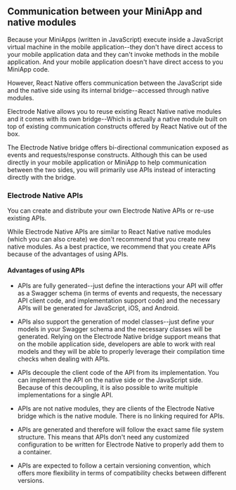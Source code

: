## Communication between your  MiniApp and native modules

Because your MiniApps (written in JavaScript) execute inside a JavaScript virtual machine in the mobile application--they don't have direct access to your mobile application data and they can't invoke methods in the mobile application. And your mobile application doesn't have direct access to you MiniApp code.

However, React Native offers communication between the JavaScript side and the native side using its internal bridge--accessed through native modules.

Electrode Native allows you to reuse existing React Native native modules and it comes with its own bridge--Which is actually a native module built on top of existing communication constructs offered by React Native out of the box.

The Electrode Native bridge offers bi-directional communication exposed as events and requests/response constructs. Although this can be used directly in your mobile application or MiniApp to help communication between the two sides, you will primarily use APIs instead of interacting directly with the bridge.

### Electrode Native APIs
You can create and distribute your own Electrode Native APIs or re-use existing APIs.

While Electrode Native APIs are similar to React Native native modules (which you can also create) we don't recommend that you create new native modules. As a best practice, we recommend that you create APIs because of the advantages of using APIs.

#### Advantages of using APIs
* APIs are fully generated--just define the interactions your API will offer as a Swagger schema (in terms of events and requests, the necessary API client code, and implementation support code) and the necessary APIs will be generated for JavaScript, iOS, and Android.

* APIs also support the generation of model classes--just define your models in your Swagger schema and the necessary classes will be generated. Relying on the Electrode Native bridge support means that on the mobile application side, developers are able to work with real models and they will be able to properly leverage their compilation time checks when dealing with APIs.

* APIs decouple the client code of the API from its implementation. You can implement the API on the native side or the JavaScript side. Because of this decoupling, it is also possible to write multiple implementations for a single API.

* APIs are not native modules, they are clients of the Electrode Native bridge which is the native module. There is no linking required for APIs.

* APIs are generated and therefore will follow the exact same file system structure. This means that APIs don't need any customized configuration to be written for Electrode Native to properly add them to a container.

* APIs are expected to follow a certain versioning convention, which offers more flexibility in terms of compatibility checks between different versions.